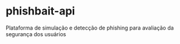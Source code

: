 # phishbait-api
Plataforma de simulação e detecção de phishing para avaliação da segurança dos usuários
